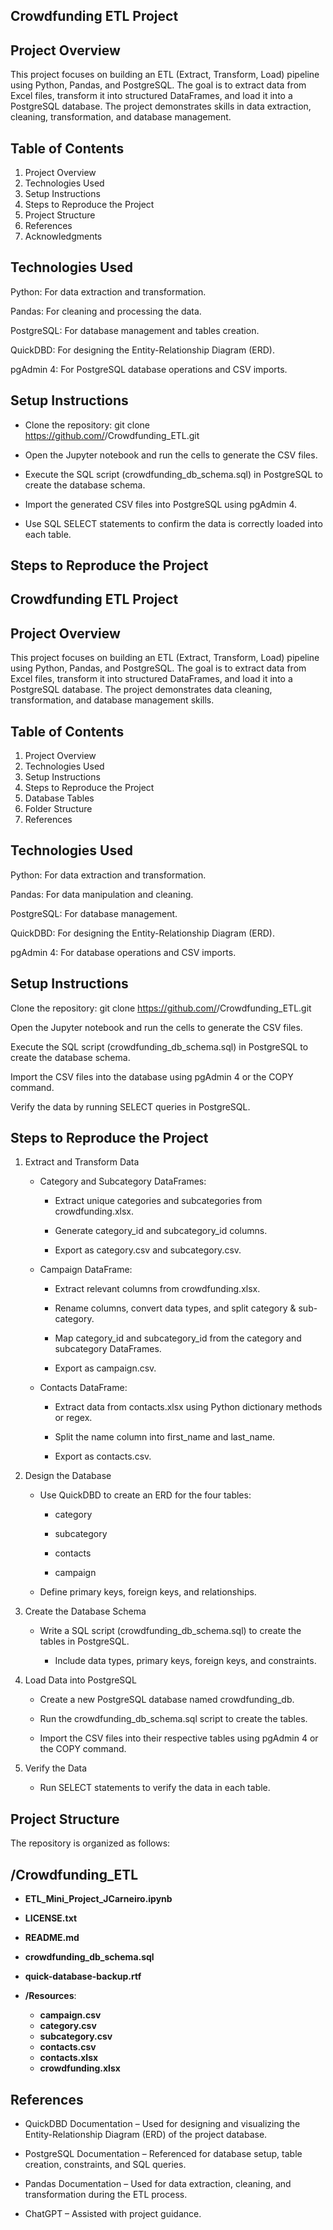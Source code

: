 ## Crowdfunding ETL Project

## Project Overview
This project focuses on building an ETL (Extract, Transform, Load) pipeline using Python, Pandas, and PostgreSQL. The goal is to extract data from Excel files, transform it into structured DataFrames, and load 
it into a PostgreSQL database. The project demonstrates skills in data extraction, cleaning, transformation, and database management.

## Table of Contents
1. Project Overview
2. Technologies Used
3. Setup Instructions
4. Steps to Reproduce the Project
5. Project Structure
6. References
7. Acknowledgments

## Technologies Used
Python: For data extraction and transformation.

Pandas: For cleaning and processing the data.

PostgreSQL: For database management and tables creation.

QuickDBD: For designing the Entity-Relationship Diagram (ERD).

pgAdmin 4: For PostgreSQL database operations and CSV imports.

## Setup Instructions

* Clone the repository: git clone https://github.com/<your-username>/Crowdfunding_ETL.git

* Open the Jupyter notebook and run the cells to generate the CSV files.

* Execute the SQL script (crowdfunding_db_schema.sql) in PostgreSQL to create the database schema.

* Import the generated CSV files into PostgreSQL using pgAdmin 4.

* Use SQL SELECT statements to confirm the data is correctly loaded into each table.

## Steps to Reproduce the Project
## Crowdfunding ETL Project

## Project Overview
This project focuses on building an ETL (Extract, Transform, Load) pipeline using Python, Pandas, and PostgreSQL. The goal is to extract data from Excel files, transform it into structured DataFrames, and load it into a PostgreSQL database. The project demonstrates data cleaning, transformation, and database management skills.

## Table of Contents
1. Project Overview
2. Technologies Used
3. Setup Instructions
4. Steps to Reproduce the Project
5. Database Tables
6. Folder Structure
7. References

## Technologies Used
Python: For data extraction and transformation.

Pandas: For data manipulation and cleaning.

PostgreSQL: For database management.

QuickDBD: For designing the Entity-Relationship Diagram (ERD).

pgAdmin 4: For database operations and CSV imports.

## Setup Instructions

Clone the repository: git clone https://github.com/<your-username>/Crowdfunding_ETL.git

Open the Jupyter notebook and run the cells to generate the CSV files.

Execute the SQL script (crowdfunding_db_schema.sql) in PostgreSQL to create the database schema.

Import the CSV files into the database using pgAdmin 4 or the COPY command.

Verify the data by running SELECT queries in PostgreSQL.

## Steps to Reproduce the Project
1. Extract and Transform Data
    * Category and Subcategory DataFrames:

        * Extract unique categories and subcategories from crowdfunding.xlsx.

        * Generate category_id and subcategory_id columns.

        * Export as category.csv and subcategory.csv.

    * Campaign DataFrame:

        * Extract relevant columns from crowdfunding.xlsx.

        * Rename columns, convert data types, and split category & sub-category.

        * Map category_id and subcategory_id from the category and subcategory DataFrames.

        * Export as campaign.csv.

    * Contacts DataFrame:

        * Extract data from contacts.xlsx using Python dictionary methods or regex.

        * Split the name column into first_name and last_name.

        * Export as contacts.csv.

2. Design the Database
    * Use QuickDBD to create an ERD for the four tables:

        * category

        * subcategory

        * contacts

        * campaign

    * Define primary keys, foreign keys, and relationships.

3. Create the Database Schema
    * Write a SQL script (crowdfunding_db_schema.sql) to create the tables in PostgreSQL.

        * Include data types, primary keys, foreign keys, and constraints.

4. Load Data into PostgreSQL
    * Create a new PostgreSQL database named crowdfunding_db.

    * Run the crowdfunding_db_schema.sql script to create the tables.

    * Import the CSV files into their respective tables using pgAdmin 4 or the COPY command.

5. Verify the Data
    * Run SELECT statements to verify the data in each table.

## Project Structure
The repository is organized as follows:

## /Crowdfunding_ETL

- **ETL_Mini_Project_JCarneiro.ipynb**
- **LICENSE.txt**
- **README.md**
- **crowdfunding_db_schema.sql**
- **quick-database-backup.rtf**

- **/Resources**:
  - **campaign.csv**
  - **category.csv**
  - **subcategory.csv**
  - **contacts.csv**
  - **contacts.xlsx**
  - **crowdfunding.xlsx**

## References
* QuickDBD Documentation – Used for designing and visualizing the Entity-Relationship Diagram (ERD) of the project database.

* PostgreSQL Documentation – Referenced for database setup, table creation, constraints, and SQL queries.

* Pandas Documentation – Used for data extraction, cleaning, and transformation during the ETL process.

* ChatGPT – Assisted with project guidance.

